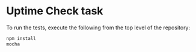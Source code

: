 # Uptime Check task

To run the tests, execute the following from the top level of the repository:

```bash
npm install
mocha
```
